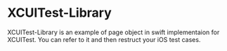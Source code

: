 # XCUITest-Library
XCUITest-Library is an example of page object in swift implementaion for XCUITest. You can refer to it and then restruct your iOS test cases.
